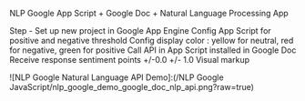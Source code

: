 NLP Google App Script + Google Doc + Natural Language Processing App

Step - 
	Set up new project in Google App Engine
	Config App Script for positive and negative threshold
	Config display color : yellow for neutral, red for negative, green for positive
	Call API in App Script installed in Google Doc
	Receive response sentiment points +/-0.0 +/- 1.0
	Visual markup

![NLP Google Natural Language API Demo]:(/NLP Google JavaScript/nlp_google_demo_google_doc_nlp_api.png?raw=true)